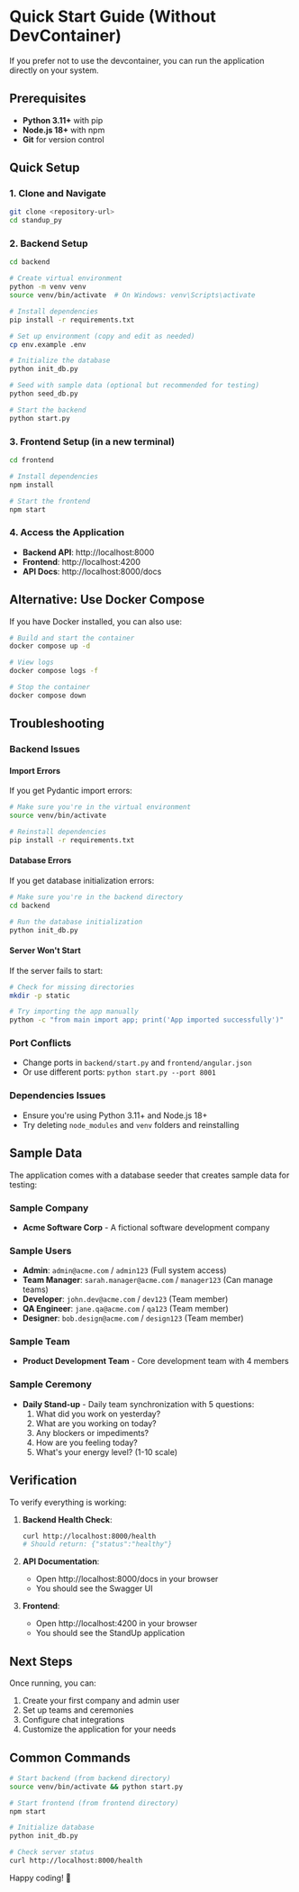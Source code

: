 # Quick Start Guide (Without DevContainer)

If you prefer not to use the devcontainer, you can run the application directly on your system.

## Prerequisites

- **Python 3.11+** with pip
- **Node.js 18+** with npm
- **Git** for version control

## Quick Setup

### 1. Clone and Navigate
```bash
git clone <repository-url>
cd standup_py
```

### 2. Backend Setup
```bash
cd backend

# Create virtual environment
python -m venv venv
source venv/bin/activate  # On Windows: venv\Scripts\activate

# Install dependencies
pip install -r requirements.txt

# Set up environment (copy and edit as needed)
cp env.example .env

# Initialize the database
python init_db.py

# Seed with sample data (optional but recommended for testing)
python seed_db.py

# Start the backend
python start.py
```

### 3. Frontend Setup (in a new terminal)
```bash
cd frontend

# Install dependencies
npm install

# Start the frontend
npm start
```

### 4. Access the Application
- **Backend API**: http://localhost:8000
- **Frontend**: http://localhost:4200
- **API Docs**: http://localhost:8000/docs

## Alternative: Use Docker Compose

If you have Docker installed, you can also use:

```bash
# Build and start the container
docker compose up -d

# View logs
docker compose logs -f

# Stop the container
docker compose down
```

## Troubleshooting

### Backend Issues

#### Import Errors
If you get Pydantic import errors:
```bash
# Make sure you're in the virtual environment
source venv/bin/activate

# Reinstall dependencies
pip install -r requirements.txt
```

#### Database Errors
If you get database initialization errors:
```bash
# Make sure you're in the backend directory
cd backend

# Run the database initialization
python init_db.py
```

#### Server Won't Start
If the server fails to start:
```bash
# Check for missing directories
mkdir -p static

# Try importing the app manually
python -c "from main import app; print('App imported successfully')"
```

### Port Conflicts
- Change ports in `backend/start.py` and `frontend/angular.json`
- Or use different ports: `python start.py --port 8001`

### Dependencies Issues
- Ensure you're using Python 3.11+ and Node.js 18+
- Try deleting `node_modules` and `venv` folders and reinstalling

## Sample Data

The application comes with a database seeder that creates sample data for testing:

### Sample Company
- **Acme Software Corp** - A fictional software development company

### Sample Users
- **Admin**: `admin@acme.com` / `admin123` (Full system access)
- **Team Manager**: `sarah.manager@acme.com` / `manager123` (Can manage teams)
- **Developer**: `john.dev@acme.com` / `dev123` (Team member)
- **QA Engineer**: `jane.qa@acme.com` / `qa123` (Team member)
- **Designer**: `bob.design@acme.com` / `design123` (Team member)

### Sample Team
- **Product Development Team** - Core development team with 4 members

### Sample Ceremony
- **Daily Stand-up** - Daily team synchronization with 5 questions:
  1. What did you work on yesterday?
  2. What are you working on today?
  3. Any blockers or impediments?
  4. How are you feeling today?
  5. What's your energy level? (1-10 scale)

## Verification

To verify everything is working:

1. **Backend Health Check**:
   ```bash
   curl http://localhost:8000/health
   # Should return: {"status":"healthy"}
   ```

2. **API Documentation**:
   - Open http://localhost:8000/docs in your browser
   - You should see the Swagger UI

3. **Frontend**:
   - Open http://localhost:4200 in your browser
   - You should see the StandUp application

## Next Steps

Once running, you can:
1. Create your first company and admin user
2. Set up teams and ceremonies
3. Configure chat integrations
4. Customize the application for your needs

## Common Commands

```bash
# Start backend (from backend directory)
source venv/bin/activate && python start.py

# Start frontend (from frontend directory)
npm start

# Initialize database
python init_db.py

# Check server status
curl http://localhost:8000/health
```

Happy coding! 🚀
